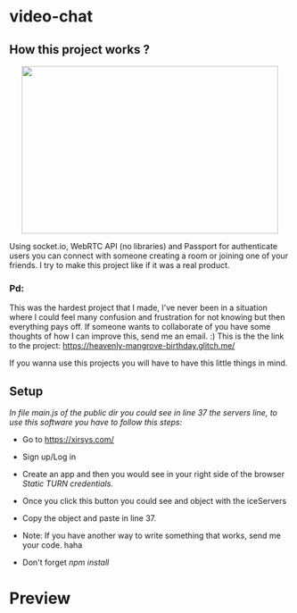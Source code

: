 # video-chat

## How this project works ? 

<p align="center">
  <img width="460" height="300" src="https://user-images.githubusercontent.com/29525443/130464057-8c7ec676-fae3-4532-b477-2420e25c977d.png">
</p>
Using socket.io, WebRTC API (no libraries) and Passport for authenticate users you can connect with someone creating a room or joining one  of your friends.
I try to make this project like if it was a real product.




### Pd:
This was the hardest project that I made, I've never been in a situation where I could feel many confusion and frustration for not knowing but then everything pays off.
If someone wants to collaborate of you have some thoughts of how I can improve this, send me an email. :)
This is the the link to the project:
https://heavenly-mangrove-birthday.glitch.me/

If you wanna use this projects you will have to have this little things in mind.
## Setup
_In file main.js of the public dir you could see in line 37 the servers line, to use this software you have to follow this steps:_
- Go to https://xirsys.com/
- Sign up/Log in
- Create an app and then you would see in your right side of the browser *Static TURN credentials.*
- Once you click this button you could see and object with the iceServers
- Copy the object and paste in line 37.
- Note: If you have another way to write something that works, send me your code. haha

- Don't forget _npm install_

# Preview







